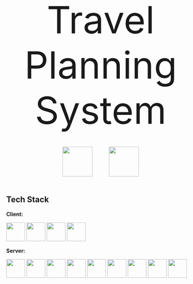 <div align="center">
<div style="font-size: 100px">Travel Planning System</div>
<br>
<img style="margin: 20px" width="80px" src="https://user-images.githubusercontent.com/25181517/192108890-200809d1-439c-4e23-90d3-b090cf9a4eea.png">
<img style="margin: 20px" width="80px" src="https://user-images.githubusercontent.com/25181517/192108891-d86b6220-e232-423a-bf5f-90903e6887c3.png">
</div>

## Tech Stack

**Client:**

<div>
<img height="50px" src="https://user-images.githubusercontent.com/25181517/192158954-f88b5814-d510-4564-b285-dff7d6400dad.png">
<img height="50px" src="https://user-images.githubusercontent.com/25181517/183898674-75a4a1b1-f960-4ea9-abcb-637170a00a75.png">
<img height="50px" src="https://user-images.githubusercontent.com/25181517/117447155-6a868a00-af3d-11eb-9cfe-245df15c9f3f.png">
<img height="50px" src="https://user-images.githubusercontent.com/25181517/183898054-b3d693d4-dafb-4808-a509-bab54cf5de34.png">
</div>

**Server:**

<div>
<img height="50px" src="https://user-images.githubusercontent.com/25181517/183891303-41f257f8-6b3d-487c-aa56-c497b880d0fb.png">
<img height="50px" src="https://user-images.githubusercontent.com/25181517/117201470-f6d56780-adec-11eb-8f7c-e70e376cfd07.png">
<img height="50px" src="https://user-images.githubusercontent.com/25181517/117201156-9a724800-adec-11eb-9a9d-3cd0f67da4bc.png">
<img height="50px" src="https://user-images.githubusercontent.com/25181517/117207242-07d5a700-adf4-11eb-975e-be04e62b984b.png">
<img height="50px" src="https://user-images.githubusercontent.com/25181517/117207493-49665200-adf4-11eb-808e-a9c0fcc2a0a0.png">
<img height="50px" src="https://user-images.githubusercontent.com/25181517/117533873-484d4480-afef-11eb-9fad-67c8605e3592.png">
<img height="50px" src="https://user-images.githubusercontent.com/25181517/190229463-87fa862f-ccf0-48da-8023-940d287df610.png">
<img height="50px" src="https://user-images.githubusercontent.com/25181517/183896128-ec99105a-ec1a-4d85-b08b-1aa1620b2046.png">
<img height="50px" src="https://user-images.githubusercontent.com/25181517/182884177-d48a8579-2cd0-447a-b9a6-ffc7cb02560e.png">
</div>